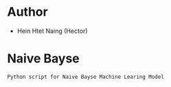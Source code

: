 # Author
- Hein Htet Naing (Hector)
# Naive Bayse 
    Python script for Naive Bayse Machine Learing Model
    

